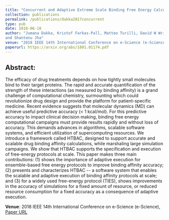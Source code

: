 ```yaml
---
title: "Concurrent and Adaptive Extreme Scale Binding Free Energy Calculations"
collection: publications
permalink: /publications/dakka2017concurrent
type: pub
date: 2018-06-18
author: "Jumana Dakka, Kristof Farkas-Pall, Matteo Turilli, David W Wright, Peter V Coveney 
and Shantenu Jha"
venue: "2018 IEEE 14th International Conference on e-Science (e-Science)"
paperurl: https://arxiv.org/abs/1801.01174.pdf
---
```


## Abstract:

The efficacy of drug treatments depends on how tightly small molecules bind to their target proteins. The rapid and accurate quantification of the strength of these interactions (as measured by binding affinity) is a grand challenge of computational chemistry, surmounting which could revolutionize drug design and provide the platform for patient-specific medicine. Recent evidence suggests that molecular dynamics (MD) can achieve useful predictive accuracy (< 1 kcal/mol). For this predictive accuracy to impact clinical decision making, binding free energy computational campaigns must provide results rapidly and without loss of accuracy. This demands advances in algorithms, scalable software systems, and efficient utilization of supercomputing resources. We introduce a framework called HTBAC, designed to support accurate and scalable drug binding affinity calculations, while marshaling large simulation campaigns. We show that HTBAC supports the specification and execution of free-energy protocols at scale. This paper makes three main contributions: (1) shows the importance of adaptive execution for ensemble-based free energy protocols to improve binding affinity accuracy; (2) presents and characterizes HTBAC -- a software system that enables the scalable and adaptive execution of binding affinity protocols at scale; and (3) for a widely used free-energy protocol (TIES), shows improvements in the accuracy of simulations for a fixed amount of resource, or reduced resource consumption for a fixed accuracy as a consequence of adaptive execution.


**Venue**: 2018 IEEE 14th International Conference on e-Science (e-Science),
[Paper URL](https://arxiv.org/abs/1801.01174.pdf)
